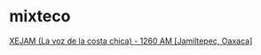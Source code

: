 # mixteco

[XEJAM (La voz de la costa chica) - 1260 AM [Jamiltepec, Oaxaca]](http://radios.inpi.gob.mx:8080/xejam)

